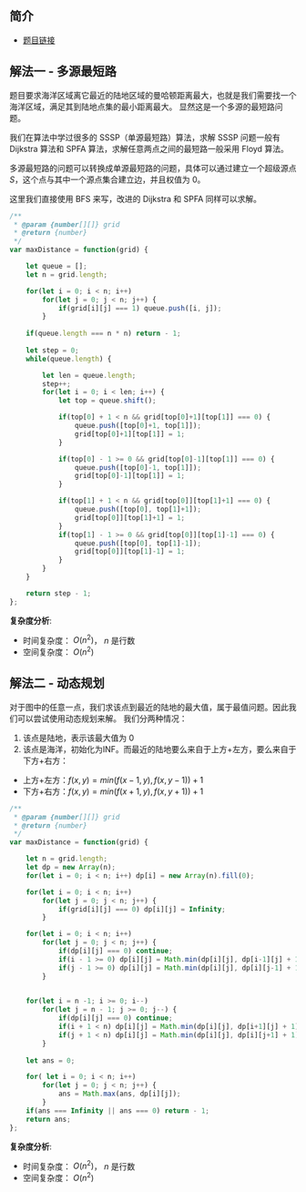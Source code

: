 ## 简介
- [题目链接](https://leetcode-cn.com/problems/as-far-from-land-as-possible/)

## 解法一 - 多源最短路
题目要求海洋区域离它最近的陆地区域的曼哈顿距离最大，也就是我们需要找一个海洋区域，满足其到陆地点集的最小距离最大。
显然这是一个多源的最短路问题。

我们在算法中学过很多的 SSSP（单源最短路）算法，求解 SSSP 问题一般有 Dijkstra 算法和 SPFA 算法，求解任意两点之间的最短路一般采用 Floyd 算法。

多源最短路的问题可以转换成单源最短路的问题，具体可以通过建立一个超级源点 $S$，这个点与其中一个源点集合建立边，并且权值为 0。

这里我们直接使用 BFS 来写，改进的 Dijkstra 和 SPFA 同样可以求解。
```javascript
/**
 * @param {number[][]} grid
 * @return {number}
 */
var maxDistance = function(grid) {

    let queue = [];
    let n = grid.length;

    for(let i = 0; i < n; i++)
        for(let j = 0; j < n; j++) {
            if(grid[i][j] === 1) queue.push([i, j]);
        }
    
    if(queue.length === n * n) return - 1;
    
    let step = 0;
    while(queue.length) {

        let len = queue.length;
        step++;
        for(let i = 0; i < len; i++) {
            let top = queue.shift();

            if(top[0] + 1 < n && grid[top[0]+1][top[1]] === 0) {
                queue.push([top[0]+1, top[1]]);
                grid[top[0]+1][top[1]] = 1;
            }

            if(top[0] - 1 >= 0 && grid[top[0]-1][top[1]] === 0) {
                queue.push([top[0]-1, top[1]]);
                grid[top[0]-1][top[1]] = 1;
            }

            if(top[1] + 1 < n && grid[top[0]][top[1]+1] === 0) {
                queue.push([top[0], top[1]+1]);
                grid[top[0]][top[1]+1] = 1;
            }
            if(top[1] - 1 >= 0 && grid[top[0]][top[1]-1] === 0) {
                queue.push([top[0], top[1]-1]);
                grid[top[0]][top[1]-1] = 1;
            }
        }
    }

    return step - 1;
};
```

**复杂度分析**:
- 时间复杂度： $O(n^2)$， $n$ 是行数
- 空间复杂度： $O(n^2)$


## 解法二 - 动态规划
对于图中的任意一点，我们求该点到最近的陆地的最大值，属于最值问题。因此我们可以尝试使用动态规划来解。
我们分两种情况：
1. 该点是陆地，表示该最大值为 0
2. 该点是海洋，初始化为INF。而最近的陆地要么来自于上方+左方，要么来自于下方+右方：
  - 上方+左方：$f(x, y) = min(f(x-1, y), f(x, y-1)) + 1$
  - 下方+右方：$f(x, y) = min(f(x+1, y), f(x, y+1)) + 1$

```javascript
/**
 * @param {number[][]} grid
 * @return {number}
 */
var maxDistance = function(grid) {

    let n = grid.length;
    let dp = new Array(n);
    for(let i = 0; i < n; i++) dp[i] = new Array(n).fill(0);

    for(let i = 0; i < n; i++)
        for(let j = 0; j < n; j++) {
            if(grid[i][j] === 0) dp[i][j] = Infinity;
        }

    for(let i = 0; i < n; i++)
        for(let j = 0; j < n; j++) {
            if(dp[i][j] === 0) continue;
            if(i - 1 >= 0) dp[i][j] = Math.min(dp[i][j], dp[i-1][j] + 1);
            if(j - 1 >= 0) dp[i][j] = Math.min(dp[i][j], dp[i][j-1] + 1);
        }

    
    for(let i = n -1; i >= 0; i--)
        for(let j = n - 1; j >= 0; j--) {
            if(dp[i][j] === 0) continue;
            if(i + 1 < n) dp[i][j] = Math.min(dp[i][j], dp[i+1][j] + 1);
            if(j + 1 < n) dp[i][j] = Math.min(dp[i][j], dp[i][j+1] + 1);            
        }
    
    let ans = 0;

    for( let i = 0; i < n; i++)
        for(let j = 0; j < n; j++) {
            ans = Math.max(ans, dp[i][j]);
        }
    if(ans === Infinity || ans === 0) return - 1;
    return ans;
};
```

**复杂度分析**:
- 时间复杂度： $O(n^2)$， $n$ 是行数
- 空间复杂度： $O(n^2)$